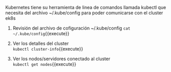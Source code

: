  Kubernetes tiene su herramienta de linea de comandos llamada kubectl que necesita del archivo ~/.kube/config para poder comunicarse con el cluster ek8s  

1. Revisión del archivo de cofiguración ~/.kube/config
`cat ~/.kube/config`{{execute}}  

2. Ver los detalles del cluster  
`kubectl cluster-info`{{execute}}    

3. Ver los nodos/servidores conectado al cluster  
`kubectl get nodes`{{execute}}  